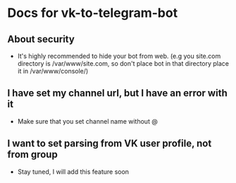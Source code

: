 # Docs for vk-to-telegram-bot

## About security

* It's highly recommended to hide your bot from web. (e.g you site.com directory is /var/www/site.com, so don't place bot in that directory place it in /var/www/console/)

## I have set my channel url, but I have an error with it

* Make sure that you set channel name without @

## I want to set parsing from VK user profile, not from group

* Stay tuned, I will add this feature soon
